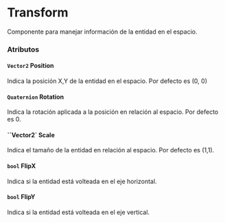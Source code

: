 # Transform

Componente para manejar información de la entidad en el espacio. 

### Atributos

#### `Vector2` Position

Indica la posición X,Y de la entidad en el espacio. Por defecto es (0, 0)

#### `Quaternion` Rotation

Indica la rotación aplicada a la posición en relación al espacio. Por defecto es 0.

#### ``Vector2` Scale

Indica el tamaño de la entidad en relación al espacio. Por defecto es (1,1).

#### `bool` FlipX

Indica si la entidad está volteada en el eje horizontal.

#### `bool` FlipY

Indica si la entidad está volteada en el eje vertical.